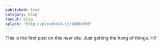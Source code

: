 ```yaml
---
published: true
category: blog
layout: blog
splash: "http://placehold.it/1600x500"
---
```


This is the first post on this new site. Just getting the hang of things. Hi!
